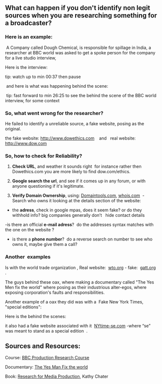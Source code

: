 ## What can happen if you don't identify non legit sources when you are researching something for a broadcaster?

### Here is an example:

 A Company called Dough Chemical, is responsible for spillage in India, a researcher at BBC world was asked to get a spoke person for the company for a live studio interview,

Here is the interview: 

  


tip: watch up to min 00:37 then pause  

 and here is what was happening behind the scene:

  

  tip: fast forward to min 26:25 to see the behind the scene of the BBC world interview, for some context

  


### So, what went wrong for the researcher?

He failed to identify a unreliable source, a fake website, posing as the original.

the fake website: http://www.dowethics.com    and   real website: http://www.dow.com


  


  


### So, how to check for Reliability? 

1. **Check URL**, and weather it sounds right  for instance rather then Dowethics.com you are more likely to find dow.com/ethics.

2. **Google search the url**, and see if it comes up in any forum, or with anyone questioning if it's legitimate.

3. **Verify Domain Ownership**, using: [Domaintools.com](http://www.domaintools.com/), [whois.com](http://www.whois.com/)  - Search who owns it looking at the details section of the website:

- the **adress**, check in google mpas, does it seem fake? or do they withhold info? big companies generally don’t   hide contact details

-is there an official **e-mail adress**?  do the addresses syntax matches with the one on the website ?  

- is there a **phone number**?  do a reverse search on number to see who owns it, maybe give them a call?



### Another  examples

Is with the world trade organization , Real website:  [wto.org](http://www.wto.org/) - fake:  [gatt.org](http://www.gatt.org/) .

  



The guys behind these oax, where making a documentary called "The Yes Men fix the world" where posing as their industrious alter-egos, where exposing corporation's faults and responsibilities.

Another example of a oax they did was with a  Fake New York Times, "special editions":

  


Here is the behind the scenes:

  


it also had a fake website associated with it  [NYtime-se.com](http://www.nytimes-se.com/) -where “se” was meant to stand as a special edition  .



## **Sources and Resources**:

Course: [BBC Production Research Course](http://www.bbcacademy.com/bbc/servlet/ekp?CID=20010727&TX=FORMAT1&BACKTOCATALOG=Y)

Documentary: [The Yes Man Fix the world](http://http//dogwoof.com/films/the-yes-men-fix-the-world)

Book: [Research for Media Production](http://amzn.eu/8wyTJgJ), Kathy Chater

